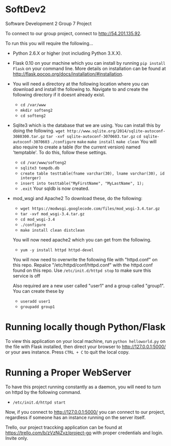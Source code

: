 SoftDev2
========

Software Development 2 Group 7 Project

To connect to our group project, connect to http://54.201.135.92.

To run this you will require the following...

 - Python 2.6.X or higher (not including Python 3.X.X).

 - Flask 0.10 on your machine which you can install by running `pip install Flask` on your command line. More details on installation can be found at http://flask.pocoo.org/docs/installation/#installation.

 - You will need a directory at the following location where you can download and install the following to. Navigate to and create the following directory if it doesnt already exist.
 	 - `cd /var/www`
 	 - `mkdir softeng2`
 	 - `cd softeng2`

 - Sqlite3 which is the database that we are using. You can install this by doing the following.
 	`wget http://www.sqlite.org/2014/sqlite-autoconf-3080300.tar.gz`
 	`tar -xvf sqlite-autoconf-3070603.tar.gz`
	`cd sqlite-autoconf-3070603`
	`./configure`
	`make`
	`make install`
	`make clean`
	You will also require to create a table (for the current version) named 'temptable'. To do this, follow these settings.
	 - `cd /var/www/softeng2`
	 - `sqlite3 tempdb.db`
	 - `create table testtable(fname varchar(30), lname varchar(30), id interger)`
	 - `insert into testtable("MyFirstName", "MyLastName", 1);`
	 - `.exit`
	 Your sqldb is now created.

 - mod_wsgi and Apache2
 	To download these, do the following:
 	 - `wget https://modwsgi.googlecode.com/files/mod_wsgi-3.4.tar.gz`
 	 - `tar -xvf mod_wsgi-3.4.tar.gz`
 	 - `cd mod_wsgi-3.4`
 	 - `./configure`
 	 - `make install clean distclean`

 	You will now need apache2 which you can get from the following.
 	 - `yum -y install httpd httpd-devel`

 	You will now need to overwrite the following file with "httpd.conf" on this repo.
 	Repalce "/etc/httpd/conf/httpd.conf" with the httpd.conf found on this repo.
 	Use `/etc/init.d/httpd stop` to make sure this service is off

 	Also required are a new user called "user1" and a group called "group1".
 	You can create these by
 	 - `useradd user1`
 	 - `groupadd group1`


Running locally though Python/Flask
===================================
To view this application on your local machine, run `python helloworld.py` on the file with Flask installed, then direct your browser to http://127.0.0.1:5000/ or your aws instance. Press `CTRL + C` to quit the local copy.


Running a Proper WebServer
==========================
To have this project running constantly as a daemon, you will need to turn on httpd by the following command.
- `/etc/init.d/httpd start`

Now, if you connect to http://127.0.0.1:5000/ you can connect to our project, regardless if someone has an instance running on the server itself.

Trello, our project traccking application can be found at https://trello.com/b/zVzNjZvz/project-go with proper credentials and login. Invite only.

